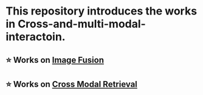 # This repository introduces the works in **Cross-and-multi-modal-interactoin**.


## ⭐ Works on [Image Fusion](Image-Fusion/summary.md)
## ⭐ Works on [Cross Modal Retrieval](Image-Fusion/summary.md)
